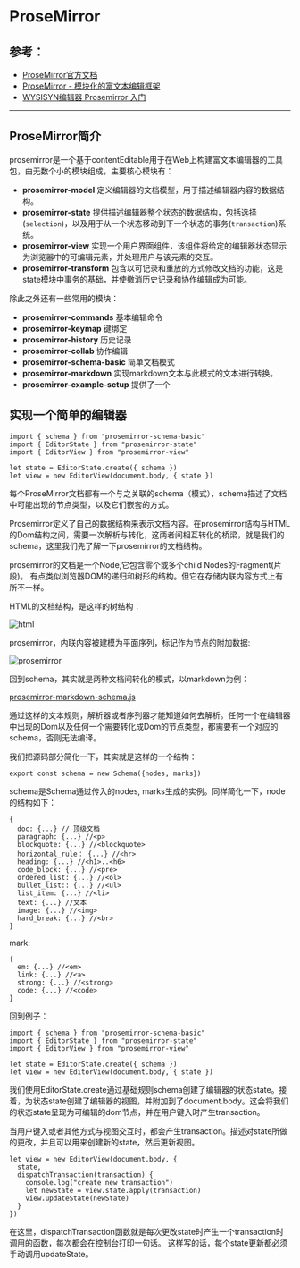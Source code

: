# ProseMirror

## 参考：
+ [ProseMirror官方文档](https://prosemirror.net/docs/)
+ [ProseMirror - 模块化的富文本编辑框架](https://juejin.im/post/5b5061d051882519a62f6164)
+ [WYSISYN编辑器 Prosemirror 入门](https://juejin.im/post/5a93f736f265da4e840956d4)

---


## ProseMirror简介
prosemirror是一个基于contentEditable用于在Web上构建富文本编辑器的工具包，由无数个小的模块组成，主要核心模块有：
+ **prosemirror-model** 定义编辑器的文档模型，用于描述编辑器内容的数据结构。
+ **prosemirror-state** 提供描述编辑器整个状态的数据结构，包括选择(`selection`)，以及用于从一个状态移动到下一个状态的事务(`transaction`)系统。
+ **prosemirror-view** 实现一个用户界面组件，该组件将给定的编辑器状态显示为浏览器中的可编辑元素，并处理用户与该元素的交互。
+ **prosemirror-transform** 包含以可记录和重放的方式修改文档的功能，这是state模块中事务的基础，并使撤消历史记录和协作编辑成为可能。

除此之外还有一些常用的模块：
+ **prosemirror-commands** 基本编辑命令
+ **prosemirror-keymap** 键绑定
+ **prosemirror-history** 历史记录
+ **prosemirror-collab** 协作编辑
+ **prosemirror-schema-basic** 简单文档模式
+ **prosemirror-markdown** 实现markdown文本与此模式的文本进行转换。
+ **prosemirror-example-setup** 提供了一个

## 实现一个简单的编辑器

```
import { schema } from "prosemirror-schema-basic"
import { EditorState } from "prosemirror-state"
import { EditorView } from "prosemirror-view"

let state = EditorState.create({ schema })
let view = new EditorView(document.body, { state })

```
每个ProseMirror文档都有一个与之关联的schema（模式），schema描述了文档中可能出现的节点类型，以及它们嵌套的方式。


Prosemirror定义了自己的数据结构来表示文档内容。在prosemirror结构与HTML的Dom结构之间，需要一次解析与转化，这两者间相互转化的桥梁，就是我们的schema，这里我们先了解一下prosemirror的文档结构。

prosemirror的文档是一个Node,它包含零个或多个child Nodes的Fragment(片段)。
有点类似浏览器DOM的递归和树形的结构。但它在存储内联内容方式上有所不一样。

HTML的文档结构，是这样的树结构：

![html](./others/htmlds.png)

prosemirror，内联内容被建模为平面序列，标记作为节点的附加数据:

![prosemirror](others/prosemirrords.png)

回到schema，其实就是两种文档间转化的模式，以markdown为例：

[prosemirror-markdown-schema.js](https://github.com/ProseMirror/prosemirror-markdown/blob/master/src/schema.js)

通过这样的文本规则，解析器或者序列器才能知道如何去解析。任何一个在编辑器中出现的Dom以及任何一个需要转化成Dom的节点类型，都需要有一个对应的schema，否则无法编译。

我们把源码部分简化一下，其实就是这样的一个结构：

`export const schema = new Schema({nodes, marks})`

schema是Schema通过传入的nodes, marks生成的实例。同样简化一下，node的结构如下：

```
{
  doc: {...} // 顶级文档
  paragraph: {...} //<p>
  blockquote: {...} //<blockquote>
  horizontal_rule： {...} //<hr>
  heading: {...} //<h1>..<h6>
  code_block: {...} //<pre>
  ordered_list: {...} //<ol>
  bullet_list:: {...} //<ul>
  list_item: {...} //<li>
  text: {...} //文本
  image: {...} //<img>
  hard_break: {...} //<br>
}
```
mark:
```
{
  em: {...} //<em>
  link: {...} //<a>
  strong: {...} //<strong>
  code: {...} //<code>
}
```

回到例子：
```
import { schema } from "prosemirror-schema-basic"
import { EditorState } from "prosemirror-state"
import { EditorView } from "prosemirror-view"

let state = EditorState.create({ schema })
let view = new EditorView(document.body, { state })

```
我们使用EditorState.create通过基础规则schema创建了编辑器的状态state。接着，为状态state创建了编辑器的视图，并附加到了document.body。这会将我们的状态state呈现为可编辑的dom节点，并在用户键入时产生transaction。

当用户键入或者其他方式与视图交互时，都会产生transaction。描述对state所做的更改，并且可以用来创建新的state，然后更新视图。

```
let view = new EditorView(document.body, {
  state,
  dispatchTransaction(transaction) {
    console.log("create new transaction")
    let newState = view.state.apply(transaction)
    view.updateState(newState)
  }
})
```
在这里，dispatchTransaction函数就是每次更改state时产生一个transaction时调用的函数，每次都会在控制台打印一句话。
这样写的话，每个state更新都必须手动调用updateState。